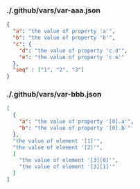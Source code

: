 ### ./.github/vars/var-aaa.json
```json
{
  "a": "the value of property 'a'",
  "b": "the value of property 'b'",
  "c": {
    "d": "the value of property 'c.d'",
    "e": "the value of property 'c.e'"
  },
  "seq" : ["1", "2", "3"]
}
```
### ./.github/vars/var-bbb.json
```json
[
  {
    "a": "the value of property '[0].a'",
    "b": "the value of property '[0].b'"
  },
  "the value of element '[1]'",
  "the value of element '[2]'",
  [
    "the value of element '[3][0]'",
    "the value of element '[3][1]'"
  ]
]
```
